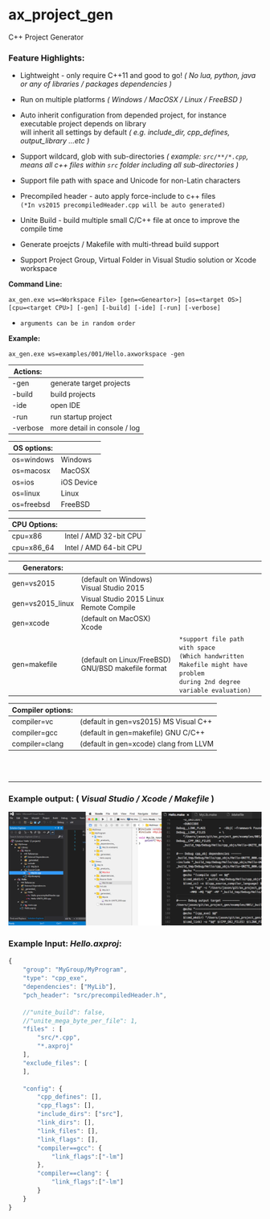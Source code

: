 # ax_project_gen
C++ Project Generator

### Feature Highlights:
* Lightweight - only require C++11 and good to go! *( No lua, python, java or any of libraries / packages dependencies )*

* Run on multiple platforms *( Windows / MacOSX / Linux / FreeBSD )*

* Auto inherit configuration from depended project, for instance executable project depends on library <br> will inherit all settings by default *( e.g. include_dir, cpp_defines, output_library ...etc )*

* Support wildcard, glob with sub-directories *( example: ```src/**/*.cpp```,  means all c++ files within `src` folder including all sub-directories )*

* Support file path with space and Unicode for non-Latin characters

* Precompiled header - auto apply force-include to c++ files<br>
`(*In vs2015 precompiledHeader.cpp will be auto generated)`

* Unite Build - build multiple small C/C++ file at once to improve the compile time

* Generate proejcts / Makefile with multi-thread build support

* Support Project Group, Virtual Folder in Visual Studio solution or Xcode workspace

**Command Line:**
```
ax_gen.exe ws=<Workspace File> [gen=<Geneartor>] [os=<target OS>] [cpu=<target CPU>] [-gen] [-build] [-ide] [-run] [-verbose] 
```
- `arguments can be in random order`

**Example:**
```
ax_gen.exe ws=examples/001/Hello.axworkspace -gen
```

|**Actions:**||
|-----------|------------------------------|
| -gen		| generate target projects     |
| -build	| build projects               |
| -ide		| open IDE                     |
| -run		| run startup project          |
| -verbose  | more detail in console / log |

|**OS options:**||
|------------|------------|
| os=windows | Windows    |
| os=macosx  | MacOSX     |
| os=ios     | iOS Device |
| os=linux   | Linux      |
| os=freebsd | FreeBSD    |

|**CPU Options:**||
|------------|------------|
| cpu=x86    | Intel / AMD 32-bit CPU  |
| cpu=x86_64 | Intel / AMD 64-bit CPU  |

|**Generators:**|||
|------------------|-----------------------------------------|---|
| gen=vs2015       | (default on Windows) Visual Studio 2015  ||
| gen=vs2015_linux | Visual Studio 2015 Linux Remote Compile ||
| gen=xcode        | (default on MacOSX) Xcode ||
| gen=makefile     | (default on Linux/FreeBSD) GNU/BSD makefile format | `*support file path with space` <br>`(Which handwritten Makefile might have problem`<br>`during 2nd degree variable evaluation)` |

|**Compiler options:**||
|----------------|-----------------|
| compiler=vc    | (default in gen=vs2015) MS Visual C++   |
| compiler=gcc   | (default in gen=makefile) GNU C/C++       |
| compiler=clang | (default in gen=xcode) clang from LLVM |


<br>
<br>

--------

### Example output: ( *Visual Studio / Xcode / Makefile* )
![Visual Studio Solution](doc/ScreenShots/2017-04-03.png)

### Example Input: *Hello.axproj*:
```javascript
{
	"group": "MyGroup/MyProgram",
	"type": "cpp_exe",
	"dependencies": ["MyLib"],
	"pch_header": "src/precompiledHeader.h",

	//"unite_build": false,
	//"unite_mega_byte_per_file": 1,
	"files" : [
		"src/*.cpp",
		"*.axproj"
	],
	"exclude_files": [
	],		

	"config": {
		"cpp_defines": [],
		"cpp_flags": [],
		"include_dirs": ["src"],
		"link_dirs": [],
		"link_files": [],
		"link_flags": [],
		"compiler==gcc": {
			"link_flags":["-lm"]			
		},
		"compiler==clang": {
			"link_flags":["-lm"]			
		}
	}
}

```
